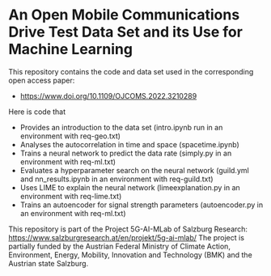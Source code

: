 # An Open Mobile Communications Drive Test Data Set and its Use for Machine Learning #

This repository contains the code and data set used in the corresponding open access paper:
* <https://www.doi.org/10.1109/OJCOMS.2022.3210289>

Here is code that
* Provides an introduction to the data set (intro.ipynb run in an environment with req-geo.txt)
* Analyses the autocorrelation in time and space (spacetime.ipynb)
* Trains a neural network to predict the data rate (simply.py in an environment with req-ml.txt)
* Evaluates a hyperparameter search on the neural network (guild.yml and nn_results.ipynb in an environment with req-guild.txt)
* Uses LIME to explain the neural network (limeexplanation.py in an environment with req-lime.txt)
* Trains an autoencoder for signal strength parameters (autoencoder.py in an environment with req-ml.txt)

This repository is part of the Project 5G-AI-MLab of Salzburg Research: https://www.salzburgresearch.at/en/projekt/5g-ai-mlab/
The project is partially funded by the Austrian Federal Ministry of Climate Action, Environment, Energy, Mobility, Innovation and Technology (BMK) and the Austrian state Salzburg.
